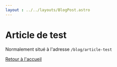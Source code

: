 ```yaml
---
layout : ../../layouts/BlogPost.astro
---
```



# Article de test

Normalement situé à l'adresse `/blog/article-test`

[Retour à l'accueil](/)